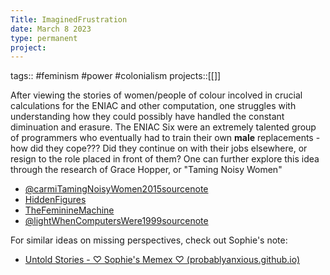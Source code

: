 ```yaml
---
Title: ImaginedFrustration
date: March 8 2023
type: permanent
project:
---
```


tags::  #feminism #power #colonialism
projects::[[]]

After viewing the stories of women/people of colour incolved in crucial calculations for the ENIAC and other computation, one struggles with understanding how they could possibly have handled the constant diminuation and erasure. The ENIAC Six were an extremely talented group of programmers who eventually had to train their own **male** replacements - how did they cope??? Did they continue on with their jobs elsewhere, or resign to the role placed in front of them? One can further explore this idea through the research of Grace Hopper, or "Taming Noisy Women"

- [@carmiTamingNoisyWomen2015sourcenote](@carmiTamingNoisyWomen2015sourcenote.md)
- [HiddenFigures](HiddenFigures.md)
- [TheFeminineMachine](TheFeminineMachine.md)
- [@lightWhenComputersWere1999sourcenote](@lightWhenComputersWere1999sourcenote.md)

For similar ideas on missing perspectives, check out Sophie's note:
- [Untold Stories - ♡ Sophie's Memex ♡ (probablyanxious.github.io)](https://probablyanxious.github.io/hist1900-memex/Thoughts/Untold%20Stories/)
